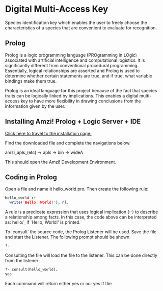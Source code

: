 # Digital Multi-Access Key

Species identification key which enables the user to freely choose the characteristics of a species that are convenient to evaluate for recognition.

## Prolog

Prolog is a logic programming language (PROgramming in LOgic) associated with artificial intelligence and computational logistics. It is significantly different from conventional procedural programming. Essentially, logical relationships are asserted and Prolog is used to determine whether certain statements are true, and if true, what variable bindings make them true.

Prolog is an ideal language for this project because of the fact that species traits can be logically linked by implications. This enables a digital multi-access key to have more flexibility in drawing conclusions from the information given by the user.

## Installing Amzi! Prolog + Logic Server + IDE

[Click here to travel to the installation page.](https://amzi.com/AmziOpenSource/downloads.php)

Find the downloaded file and complete the navigations below.

amzi_apls_(etc) -> apls -> bin -> wideA

This should open the Amzi! Development Environment.

## Coding in Prolog

Open a file and name it hello_world.pro. Then create the following rule:

```prolog
hello_world :-
  write('Hello, World!'), nl.
```
A rule is a predicate expression that uses logical implication (:-) to describe a relationship among facts. In this case, the code above can be interpreted as: hello/_ if 'Hello, World!' is printed.

To 'consult' the source code, the Prolog Listener will be used. Save the file and start the Listener. The following prompt should be shown:

```prolog
?-
```

Consulting the file will load the file to the listener. This can be done directly from the listener:

```prolog
?- consult(hello_world).
yes
```

Each command will return either yes or no: yes if the 
